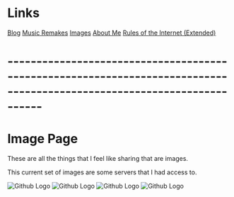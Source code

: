 # **Links**
[Blog](https://bakunet.me)
[Music Remakes](https://bakunet.me/music.html)
[Images](https://bakunet.me/images.html)
[About Me](https://bakunet.me/about.html)
[Rules of the Internet (Extended)](https://bakunet.me/internet.html)

# **------------------------------------------------------------------------------------------------------------------------**

# **Image Page**
These are all the things that I feel like sharing that are images.

This current set of images are some servers that I had access to.

![Github Logo](https://this.bakunet.me/website/sucks/blog_images/WP_20160608_09_28_02_Pro.jpg)
![Github Logo](https://this.bakunet.me/website/sucks/blog_images/WP_20160608_09_29_18_Pro.jpg)
![Github Logo](https://this.bakunet.me/website/sucks/blog_images/RAM_And_Processor_Count.png)
![Github Logo](https://this.bakunet.me/website/sucks/blog_images/CPU_Cores.png)
